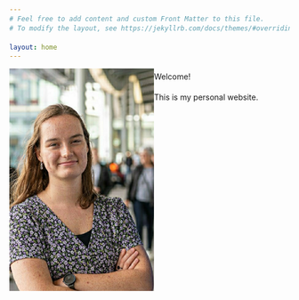 ```yaml
---
# Feel free to add content and custom Front Matter to this file.
# To modify the layout, see https://jekyllrb.com/docs/themes/#overriding-theme-defaults

layout: home
---
```


<div>
  <img src="Profile.jpeg" alt="" height=400 style="float:left">
</div>

<div  id="text" style="margin: 20px; ">
  <p style="margin: 20px; ">
  Welcome!
  
  This is my personal website.
  </p>
</div>
